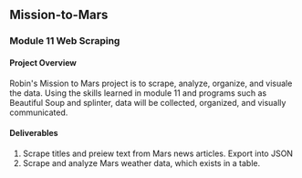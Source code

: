 ## Mission-to-Mars
### Module 11 Web Scraping

#### Project Overview
Robin's Mission to Mars project is to scrape, analyze, organize, and visuale the data. Using the skills learned in module 11 and programs such as Beautiful Soup and splinter, data will be collected, organized, and visually communicated.


#### Deliverables 
1. Scrape titles and preiew text from Mars news articles. Export into JSON
2. Scrape and analyze Mars weather data, which exists in a table.



